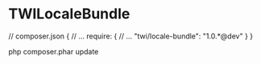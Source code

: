 TWILocaleBundle
===================

// composer.json
{
    // ...
    require: {
        // ...
        "twi/locale-bundle": "1.0.*@dev"
    }
}


php composer.phar update


<?php

// in AppKernel::registerBundles()
$bundles = array(
    // ...
    new TWI\LocaleBundle\TWILocaleBundle(),
    // ...
);




login_check:
    pattern:   /{_locale}/login_check
    requirements:
        _locale: %locales_allowed%

logout:
    pattern:   /{_locale}/logout
    requirements:
        _locale: %locales_allowed%
